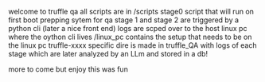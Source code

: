 welcome to truffle qa
all scripts are in /scripts
stage0
script that will run on first boot prepping sytem for qa 
stage 1 and stage 2
are triggered by a python cli (later a nice front end)
logs are scped over to the host linux pc
where the oython cli lives
/linux_pc contains the setup that needs to be on the linux pc
truffle-xxxx specific dire is made in truffle_QA
with logs of each stage which are later analyzed by an LLm and stored in a db!

more to come but enjoy
this was fun

